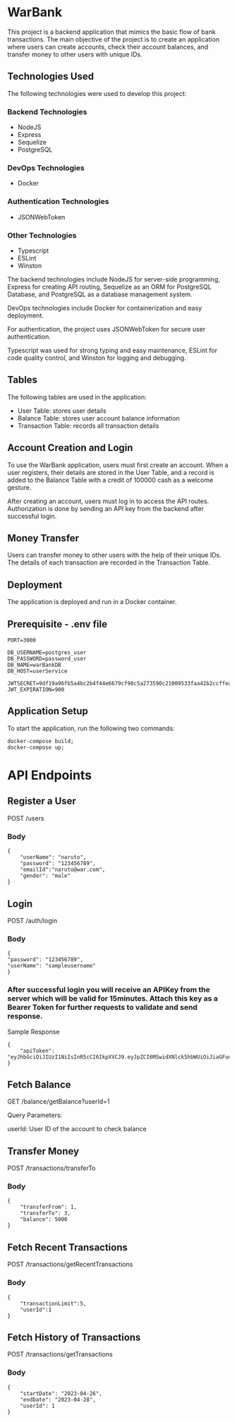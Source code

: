 # WarBank

This project is a backend application that mimics the basic flow of bank transactions. The main objective of the project is to create an application where users can create accounts, check their account balances, and transfer money to other users with unique IDs.

## Technologies Used

The following technologies were used to develop this project:

### Backend Technologies
- NodeJS
- Express
- Sequelize
- PostgreSQL

### DevOps Technologies
- Docker

### Authentication Technologies
- JSONWebToken

### Other Technologies
- Typescript
- ESLint
- Winston

The backend technologies include NodeJS for server-side programming, Express for creating API routing, Sequelize as an ORM for PostgreSQL Database, and PostgreSQL as a database management system.

DevOps technologies include Docker for containerization and easy deployment.

For authentication, the project uses JSONWebToken for secure user authentication.

Typescript was used for strong typing and easy maintenance, ESLint for code quality control, and Winston for logging and debugging.

## Tables

The following tables are used in the application:

- User Table: stores user details
- Balance Table: stores user account balance information
- Transaction Table: records all transaction details

## Account Creation and Login

To use the WarBank application, users must first create an account. When a user registers, their details are stored in the User Table, and a record is added to the Balance Table with a credit of 100000 cash as a welcome gesture.

After creating an account, users must log in to access the API routes. Authorization is done by sending an API key from the backend after successful login.

## Money Transfer

Users can transfer money to other users with the help of their unique IDs. The details of each transaction are recorded in the Transaction Table.

## Deployment

The application is deployed and run in a Docker container.

## Prerequisite - .env file
```
PORT=3000

DB_USERNAME=postgres_user
DB_PASSWORD=password_user
DB_NAME=warBankDB
DB_HOST=userService

JWTSECRET=9df19a96fb5a4bc2b4f44e6679cf98c5a273590c21009533faa42b2ccffea3ee
JWT_EXPIRATION=900
```

## Application Setup

To start the application, run the following two commands:
```
docker-compose build;
docker-compose up;
```
# API Endpoints

## Register a User
POST /users
### Body
```
{
    "userName": "naruto",
    "password": "123456789",
    "emailId":"naruto@war.com",
    "gender": "male"
}
```

## Login
POST /auth/login

### Body
```
{
"password": "123456789",
"userName": "sampleusername"
}
```
### After successful login you will receive an APIKey from the server which will be valid for 15minutes. Attach this key as a Bearer Token for further requests to validate and send response.
Sample Response
```
{
    "apiToken": "eyJhbGciOiJIUzI1NiIsInR5cCI6IkpXVCJ9.eyJpZCI6MSwidXNlck5hbWUiOiJiaGFudTk3IiwiZW1haWxJZCI6ImJoYW51QHdhci5jb20iLCJpYXQiOjE2ODI4MzgwOTAsImV4cCI6MTY4MjgzODk5MH0.0qmyh9zr2FOr5m4GpMk1JM3LapNQR2pg_XRJlpJ6y0I"
}
```

## Fetch Balance
GET /balance/getBalance?userId=1

Query Parameters:

userId: User ID of the account to check balance

## Transfer Money
POST /transactions/transferTo

### Body
```
{
    "transferFrom": 1,
    "transferTo": 3,
    "balance": 5000
}
```
## Fetch Recent Transactions
POST /transactions/getRecentTransactions

### Body
```
{
    "transactionLimit":5,
    "userId":1
}
```
## Fetch History of Transactions
POST /transactions/getTransactions

### Body
```
{
    "startDate": "2023-04-26",
    "endDate": "2023-04-28",
    "userId": 1
}
```

